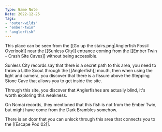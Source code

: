 ```yaml
---
Type: Game Note
Date: 2022-12-25
Tags:
- "outer-wilds"
- "ember-twin"
- "anglerfish"
---
```

This place can be seen from the [[Go up the stairs.png|Anglerfish Fossil Overlook]] near the [[Sunless City]] entrance coming from the [[Ember Twin - Crash Site Caves]] without being accessible.

Sunless City records say that there is a secret path to this area, you need to throw a Little Scout through the [[Anglerfish]] mouth, then when using the light and camera, you discover that there is a fissure above the Stepping Stone Cave that allows you to get inside the site.

Through this site, you discover that Anglerfishes are actually blind, it's worth exploring this weakness.

On Nomai records, they mentioned that this fish is not from the Ember Twin, but might have come from the Dark Brambles somehow.

There is an door that you can unlock through this area that connects you to the [[Escape Pod 02]].